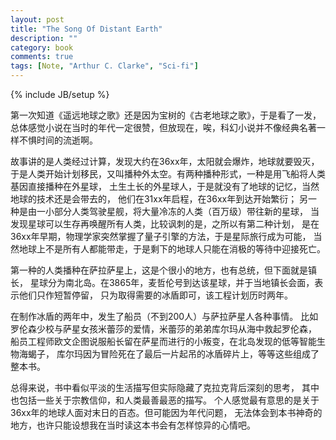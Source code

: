 ```yaml
---
layout: post
title: "The Song Of Distant Earth"
description: ""
category: book
comments: true
tags: [Note, "Arthur C. Clarke", "Sci-fi"]
---
```

{% include JB/setup %}

第一次知道《遥远地球之歌》还是因为宝树的《古老地球之歌》，于是看了一发，
总体感觉小说在当时的年代一定很赞，但放现在，唉，科幻小说并不像经典名著一样不惧时间的流逝啊。

故事讲的是人类经过计算，发现大约在36xx年，太阳就会爆炸，地球就要毁灭，
于是人类开始计划移民，又叫播种外太空。有两种播种形式，一种是用飞船将人类基因直接播种在外星球，
土生土长的外星球人，于是就没有了地球的记忆，当然地球的技术还是会带去的，
他们在31xx年启程，在36xx年到达开始繁衍；
另一种是由一小部分人类驾驶星舰，将大量冷冻的人类（百万级）带往新的星球，
当发现星球可以生存再唤醒所有人类，比较讽刺的是，之所以有第二种计划，
是在36xx年早期，物理学家突然掌握了量子引擎的方法，于是星际旅行成为可能，
当然地球上不是所有人都能带走，于是剩下的地球人只能在消极的等待中迎接死亡。

第一种的人类播种在萨拉萨星上，这是个很小的地方，也有总统，但下面就是镇长，
星球分为南北岛。在3865年，麦哲伦号到达该星球，并于当地镇长会面，表示他们只作短暂停留，
只为取得需要的冰盾即可，该工程计划历时两年。

在制作冰盾的两年中，发生了船员（不到200人）与萨拉萨星人各种事情。
比如罗伦森少校与萨星女孩米蕾莎的爱情，米蕾莎的弟弟库尔玛从海中救起罗伦森，
船员工程师欧文企图说服船长留在萨星而进行的小叛变，在北岛发现的低等智能生物海蝎子，
库尔玛因为冒险死在了最后一片起吊的冰盾碎片上，等等这些组成了整本书。

总得来说，书中看似平淡的生活描写但实际隐藏了克拉克背后深刻的思考，
其中也包括一些关于宗教信仰，和人类最善最恶的描写。
个人感觉最有意思的是关于36xx年的地球人面对末日的百态。但可能因为年代问题，
无法体会到本书神奇的地方，也许只能设想我在当时读这本书会有怎样惊异的心情吧。
